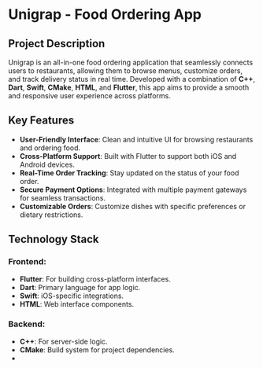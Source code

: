 # Unigrap - Food Ordering App  

## Project Description  
Unigrap is an all-in-one food ordering application that seamlessly connects users to restaurants, allowing them to browse menus, customize orders, and track delivery status in real time. Developed with a combination of **C++**, **Dart**, **Swift**, **CMake**, **HTML**, and **Flutter**, this app aims to provide a smooth and responsive user experience across platforms.  

## Key Features  
- **User-Friendly Interface**: Clean and intuitive UI for browsing restaurants and ordering food.  
- **Cross-Platform Support**: Built with Flutter to support both iOS and Android devices.  
- **Real-Time Order Tracking**: Stay updated on the status of your food order.  
- **Secure Payment Options**: Integrated with multiple payment gateways for seamless transactions.  
- **Customizable Orders**: Customize dishes with specific preferences or dietary restrictions.  

## Technology Stack  

### Frontend:  
- **Flutter**: For building cross-platform interfaces.  
- **Dart**: Primary language for app logic.  
- **Swift**: iOS-specific integrations.  
- **HTML**: Web interface components.  

### Backend:  
- **C++**: For server-side logic.  
- **CMake**: Build system for project dependencies.
- 
